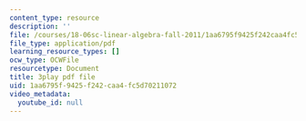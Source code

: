```yaml
---
content_type: resource
description: ''
file: /courses/18-06sc-linear-algebra-fall-2011/1aa6795f9425f242caa4fc5d70211072_UCc9q_cAhho.pdf
file_type: application/pdf
learning_resource_types: []
ocw_type: OCWFile
resourcetype: Document
title: 3play pdf file
uid: 1aa6795f-9425-f242-caa4-fc5d70211072
video_metadata:
  youtube_id: null
---
```

